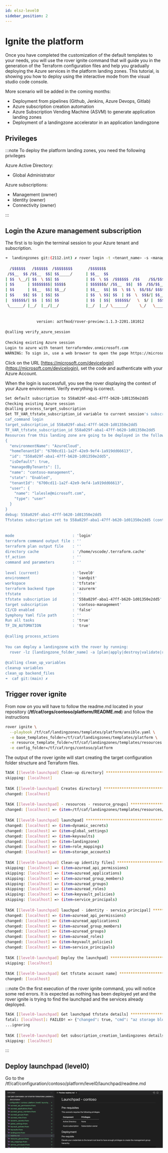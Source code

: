 ```yaml
---
id: elsz-level0
sidebar_position: 2
---
```


# Ignite the platform

Once you have completed the customization of the default templates to your needs, you will use the rover ignite command that will guide you in the generation of the Terraform configuration files and help you gradually deploying the Azure services in the platform landing zones. This tutorial, is showing you how to deploy using the interactive mode from the visual studio code console.

More scenario will be added in the coming months:

- Deployment from pipelines (Github, Jenkins, Azure Devops, Gitlab)
- Azure subscription creation automation
- Azure Subscription Vending Machine (ASVM) to generate application landing zones
- Deployment of a landingzone accelerator in an application landingzone

## Privileges

:::note
To deploy the platform landing zones, you need the following privileges

Azure Active Directory:

- Global Administrator

Azure subscriptions:

- Management (owner)
- Identity (owner)
- Connectivity (owner)

:::


## Login the Azure management subscription

The first is to login the terminal session to your Azure tenant and subscription.

```bash
➜  landingzones git:(2112.int) ✗ rover login -t <tenant_name> -s <management_guid_subscription>

  /$$$$$$   /$$$$$$  /$$$$$$$$       /$$$$$$$
 /$$__  $$ /$$__  $$| $$_____/      | $$__  $$
| $$  \__/| $$  \ $$| $$            | $$  \ $$  /$$$$$$  /$$    /$$/$$$$$$   /$$$$$$
| $$      | $$$$$$$$| $$$$$         | $$$$$$$/ /$$__  $$|  $$  /$$/$$__  $$ /$$__  $$
| $$      | $$__  $$| $$__/         | $$__  $$| $$  \ $$ \  $$/$$/ $$$$$$$$| $$  \__/
| $$    $$| $$  | $$| $$            | $$  \ $$| $$  | $$  \  $$$/| $$_____/| $$
|  $$$$$$/| $$  | $$| $$            | $$  | $$|  $$$$$$/   \  $/ |  $$$$$$$| $$
 \______/ |__/  |__/|__/            |__/  |__/ \______/     \_/   \_______/|__/


              version: aztfmod/rover-preview:1.1.3-2201.181012

@calling verify_azure_session

Checking existing Azure session
Login to azure with tenant terraformdev.onmicrosoft.com
WARNING: To sign in, use a web browser to open the page https://microsoft.com/devicelogin and enter the code 12345567 to authenticate.

```

Click on the URL [https://microsoft.com/devicelogin](https://microsoft.com/devicelogin), set the code and authenticate with your Azure Account.

When the login is successfull, you see the rover displaying the context of your Azure environment. Verify everything is correct.

```bash
Set default subscription to 558a029f-aba1-47ff-b620-1d01350e2dd5
Checking existing Azure session
@calling process_target_subscription
Set TF_VAR_tfstate_subscription_id variable to current session's subscription.
caf_command login
target_subscription_id 558a029f-aba1-47ff-b620-1d01350e2dd5
TF_VAR_tfstate_subscription_id 558a029f-aba1-47ff-b620-1d01350e2dd5
Resources from this landing zone are going to be deployed in the following subscription:
{
  "environmentName": "AzureCloud",
  "homeTenantId": "6700cd11-1a2f-42e9-9ef4-1a919dd66613",
  "id": "558a029f-aba1-47ff-b620-1d01350e2dd5",
  "isDefault": true,
  "managedByTenants": [],
  "name": "contoso-management",
  "state": "Enabled",
  "tenantId": "6700cd11-1a2f-42e9-9ef4-1a919dd66613",
  "user": {
    "name": "lalesle@microsoft.com",
    "type": "user"
  }
}
debug: 558a029f-aba1-47ff-b620-1d01350e2dd5
Tfstates subscription set to 558a029f-aba1-47ff-b620-1d01350e2dd5 (contoso-management)


mode                          : 'login'
terraform command output file : ''
terraform plan output file    : ''
directory cache               : '/home/vscode/.terraform.cache'
tf_action                     : ''
command and parameters        : ''

level (current)               : 'level0'
environment                   : 'sandpit'
workspace                     : 'tfstate'
terraform backend type        : 'azurerm'
tfstate                       : ''
tfstate subscription id       : '558a029f-aba1-47ff-b620-1d01350e2dd5'
target subscription           : 'contoso-management'
CI/CD enabled                 : 'false'
Symphony Yaml file path       : ''
Run all tasks                 : 'true'
TF_IN_AUTOMATION              : 'true'

@calling process_actions

You can deploy a landingzone with the rover by running:
  rover -lz [landingzone_folder_name] -a [plan|apply|destroy|validate|refresh|graph|import|output|taint|untaint|'state list'|'state rm'|'state show']

@calling clean_up_variables
cleanup variables
clean_up backend_files
➜  caf git:(main) ✗ 
```

## Trigger rover ignite

From now on you will have to follow the readme.md located in your repository (**/tf/caf/orgs/contoso/platform/README.md**) and follow the instructions

```bash
rover ignite \
  --playbook /tf/caf/landingzones/templates/platform/ansible.yaml \
  -e base_templates_folder=/tf/caf/landingzones/templates/platform \
  -e resource_template_folder=/tf/caf/landingzones/templates/resources \
  -e config_folder=/tf/caf/orgs/contoso/platform
```

The output of the rover ignite will start creating the target configuration folder structure and Terraform files.

```bash
TASK [[level0-launchpad] Clean-up directory] *************************************************************
skipping: [localhost]

TASK [[level0-launchpad] Creates directory] **************************************************************
changed: [localhost]

TASK [[level0-launchpad] - resources - resource_groups] **************************************************
changed: [localhost] => (item=/tf/caf/landingzones/templates/resources/resource_groups.tfvars.j2)

TASK [[level0-launchpad] launchpad] **********************************************************************
changed: [localhost] => (item=dynamic_secrets)
changed: [localhost] => (item=global_settings)
changed: [localhost] => (item=keyvaults)
changed: [localhost] => (item=landingzone)
changed: [localhost] => (item=role_mappings)
changed: [localhost] => (item=storage_accounts)

TASK [[level0-launchpad] Clean-up identity files] ********************************************************
skipping: [localhost] => (item=azuread_api_permissions) 
skipping: [localhost] => (item=azuread_applications) 
skipping: [localhost] => (item=azuread_group_members) 
skipping: [localhost] => (item=azuread_groups) 
skipping: [localhost] => (item=azuread_roles) 
skipping: [localhost] => (item=keyvault_policies) 
skipping: [localhost] => (item=service_principals) 

TASK [[level0-launchpad] lauchpad - identity - service_principal] ****************************************
changed: [localhost] => (item=azuread_api_permissions)
changed: [localhost] => (item=azuread_applications)
changed: [localhost] => (item=azuread_group_members)
changed: [localhost] => (item=azuread_groups)
changed: [localhost] => (item=azuread_roles)
changed: [localhost] => (item=keyvault_policies)
changed: [localhost] => (item=service_principals)

TASK [[level0-launchpad] Deploy the launchpad] ***********************************************************
skipping: [localhost]

TASK [[level0-launchpad] Get tfstate account name] *******************************************************
changed: [localhost]
```


:::note
On the first execution of the rover ignite command, you will notice some red errors. It is expected as nothing has been deployed yet and the rover ignite is trying to find the launchpad and the services already deployed.

```bash
TASK [[level0-launchpad] Get launchpad tfstate details] **************************************************
fatal: [localhost]: FAILED! => {"changed": true, "cmd": "az storage blob download  --name \"caf_launchpad.tfstate\"  --account-name \"\"  --container-name \"tfstate\"  --auth-mode \"login\"  --file \"~/.terraform.cache/launchpad/caf_launchpad.tfstate\"\n", "delta": "0:00:01.796026", "end": "2022-01-20 10:12:52.623103", "msg": "non-zero return code", "rc": 1, "start": "2022-01-20 10:12:50.827077", "stderr": "ERROR: \nMissing credentials to access storage service. The following variations are accepted:\n    (1) account name and key (--account-name and --account-key options or\n        set AZURE_STORAGE_ACCOUNT and AZURE_STORAGE_KEY environment variables)\n    (2) account name and SAS token (--sas-token option used with either the --account-name\n        option or AZURE_STORAGE_ACCOUNT environment variable)\n    (3) account name (--account-name option or AZURE_STORAGE_ACCOUNT environment variable;\n        this will make calls to query for a storage account key using login credentials)\n    (4) connection string (--connection-string option or\n        set AZURE_STORAGE_CONNECTION_STRING environment variable); some shells will require\n        quoting to preserve literal character interpretation.", "stderr_lines": ["ERROR: ", "Missing credentials to access storage service. The following variations are accepted:", "    (1) account name and key (--account-name and --account-key options or", "        set AZURE_STORAGE_ACCOUNT and AZURE_STORAGE_KEY environment variables)", "    (2) account name and SAS token (--sas-token option used with either the --account-name", "        option or AZURE_STORAGE_ACCOUNT environment variable)", "    (3) account name (--account-name option or AZURE_STORAGE_ACCOUNT environment variable;", "        this will make calls to query for a storage account key using login credentials)", "    (4) connection string (--connection-string option or", "        set AZURE_STORAGE_CONNECTION_STRING environment variable); some shells will require", "        quoting to preserve literal character interpretation."], "stdout": "", "stdout_lines": []}
...ignoring

TASK [[level0-launchpad] Get subscription_creation_landingzones details] *********************************
skipping: [localhost]

```

:::

## Deploy launchpad (level0)

Go to the /tf/caf/configuration/contoso/platform/level0/launchpad/readme.md

![](./level0-launchpad-readme.png)